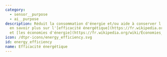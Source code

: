 ```yaml
---
category: 
  - sensor__purpose
  - ai__purpose
description: Réduit la consommation d'énergie et/ou aide à conserver l'énergie. Pour
  en savoir plus sur l'[efficacité énergétique](https://fr.wikipedia.org/wiki/Efficacit%C3%A9_%C3%A9nerg%C3%A9tique)
  et [les économies d'énergie](https://fr.wikipedia.org/wiki/Économies_d%27énergie).
icon: /dtpr-icons/energy_efficiency.svg
id: energy_efficiency
name: Efficacité énergétique
---
```

